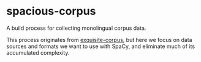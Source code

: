 # spacious-corpus

A build process for collecting monolingual corpus data.

This process originates from [exquisite-corpus][], but here we focus on data sources and formats we want to use with SpaCy, and eliminate much of its accumulated complexity.

[exquisite-corpus]: https://github.com/LuminosoInsight/exquisite-corpus